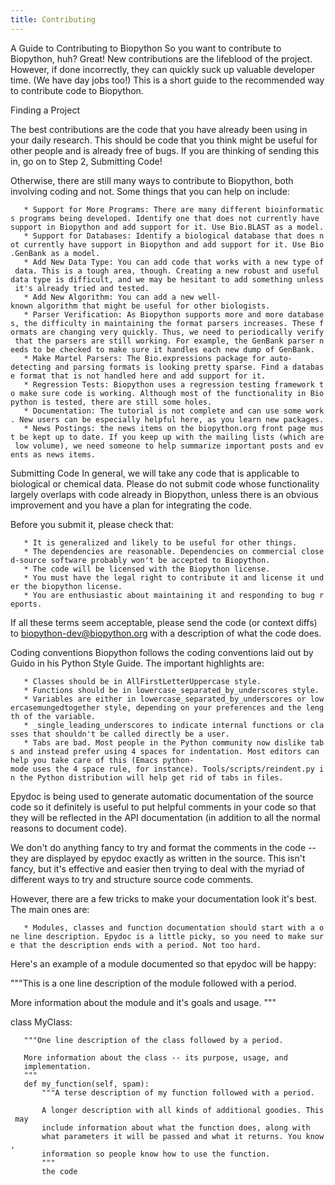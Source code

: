 ```yaml
---
title: Contributing
---
```


A Guide to Contributing to Biopython So you want to contribute to
Biopython, huh? Great! New contributions are the lifeblood of the
project. However, if done incorrectly, they can quickly suck up valuable
developer time. (We have day jobs too!) This is a short guide to the
recommended way to contribute code to Biopython.

Finding a Project

The best contributions are the code that you have already been using in
your daily research. This should be code that you think might be useful
for other people and is already free of bugs. If you are thinking of
sending this in, go on to Step 2, Submitting Code!

Otherwise, there are still many ways to contribute to Biopython, both
involving coding and not. Some things that you can help on include:

`   * Support for More Programs: There are many different bioinformatics programs being developed. Identify one that does not currently have support in Biopython and add support for it. Use Bio.BLAST as a model.`  
`   * Support for Databases: Identify a biological database that does not currently have support in Biopython and add support for it. Use Bio.GenBank as a model.`  
`   * Add New Data Type: You can add code that works with a new type of data. This is a tough area, though. Creating a new robust and useful data type is difficult, and we may be hesitant to add something unless it's already tried and tested.`  
`   * Add New Algorithm: You can add a new well-known algorithm that might be useful for other biologists.`  
`   * Parser Verification: As Biopython supports more and more databases, the difficulty in maintaining the format parsers increases. These formats are changing very quickly. Thus, we need to periodically verify that the parsers are still working. For example, the GenBank parser needs to be checked to make sure it handles each new dump of GenBank.`  
`   * Make Martel Parsers: The Bio.expressions package for auto-detecting and parsing formats is looking pretty sparse. Find a database format that is not handled here and add support for it.`  
`   * Regression Tests: Biopython uses a regression testing framework to make sure code is working. Although most of the functionality in Biopython is tested, there are still some holes.`  
`   * Documentation: The tutorial is not complete and can use some work. New users can be especially helpful here, as you learn new packages.`  
`   * News Postings: the news items on the biopython.org front page must be kept up to date. If you keep up with the mailing lists (which are low volume), we need someone to help summarize important posts and events as news items. `

Submitting Code In general, we will take any code that is applicable to
biological or chemical data. Please do not submit code whose
functionality largely overlaps with code already in Biopython, unless
there is an obvious improvement and you have a plan for integrating the
code.

Before you submit it, please check that:

`   * It is generalized and likely to be useful for other things.`  
`   * The dependencies are reasonable. Dependencies on commercial closed-source software probably won't be accepted to Biopython.`  
`   * The code will be licensed with the Biopython license.`  
`   * You must have the legal right to contribute it and license it under the biopython license.`  
`   * You are enthusiastic about maintaining it and responding to bug reports. `

If all these terms seem acceptable, please send the code (or context
diffs) to biopython-dev@biopython.org with a description of what the
code does.

Coding conventions Biopython follows the coding conventions laid out by
Guido in his Python Style Guide. The important highlights are:

`   * Classes should be in AllFirstLetterUppercase style.`  
`   * Functions should be in lowercase_separated_by_underscores style.`  
`   * Variables are either in lowercase_separated_by_underscores or lowercasemungedtogether style, depending on your preferences and the length of the variable.`  
`   * _single_leading_underscores to indicate internal functions or classes that shouldn't be called directly be a user.`  
`   * Tabs are bad. Most people in the Python community now dislike tabs and instead prefer using 4 spaces for indentation. Most editors can help you take care of this (Emacs python-mode uses the 4 space rule, for instance). Tools/scripts/reindent.py in the Python distribution will help get rid of tabs in files. `

Epydoc is being used to generate automatic documentation of the source
code so it definitely is useful to put helpful comments in your code so
that they will be reflected in the API documentation (in addition to all
the normal reasons to document code).

We don't do anything fancy to try and format the comments in the code --
they are displayed by epydoc exactly as written in the source. This
isn't fancy, but it's effective and easier then trying to deal with the
myriad of different ways to try and structure source code comments.

However, there are a few tricks to make your documentation look it's
best. The main ones are:

`   * Modules, classes and function documentation should start with a one line description. Epydoc is a little picky, so you need to make sure that the description ends with a period. Not too hard. `

Here's an example of a module documented so that epydoc will be happy:

"""This is a one line description of the module followed with a period.

More information about the module and it's goals and usage. """

class MyClass:

`   """One line description of the class followed by a period.`  
` `  
`   More information about the class -- its purpose, usage, and`  
`   implementation.`  
`   """`  
`   def my_function(self, spam):`  
`       """A terse description of my function followed with a period.`  
`     `  
`       A longer description with all kinds of additional goodies. This may`  
`       include information about what the function does, along with`  
`       what parameters it will be passed and what it returns. You know, `  
`       information so people know how to use the function.`  
`       """`  
`       the code`
